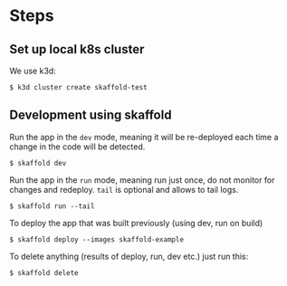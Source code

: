# Steps
## Set up local k8s cluster
We use k3d:
```
$ k3d cluster create skaffold-test
```
## Development using skaffold
Run the app in the `dev` mode, meaning it will be re-deployed each time a change in the code will be detected.
```
$ skaffold dev
```

Run the app in the `run` mode, meaning run just once, do not monitor for changes and redeploy.
`tail` is optional and allows to tail logs.
```
$ skaffold run --tail
```
To deploy the app that was built previously (using dev, run on build)
```
$ skaffold deploy --images skaffold-example
```
To delete anything (results of deploy, run, dev etc.) just run this:
```
$ skaffold delete
```